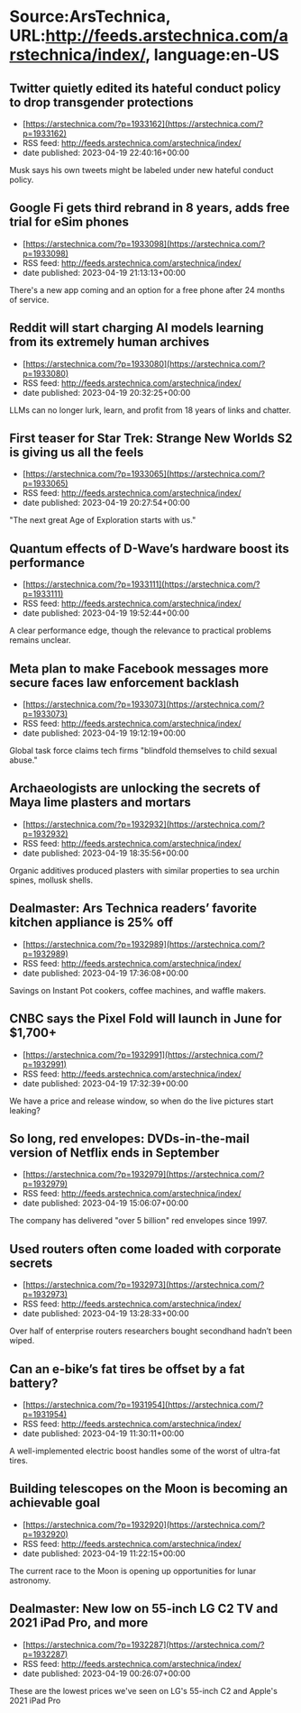 # Source:ArsTechnica, URL:http://feeds.arstechnica.com/arstechnica/index/, language:en-US

## Twitter quietly edited its hateful conduct policy to drop transgender protections
 - [https://arstechnica.com/?p=1933162](https://arstechnica.com/?p=1933162)
 - RSS feed: http://feeds.arstechnica.com/arstechnica/index/
 - date published: 2023-04-19 22:40:16+00:00

Musk says his own tweets might be labeled under new hateful conduct policy.

## Google Fi gets third rebrand in 8 years, adds free trial for eSim phones
 - [https://arstechnica.com/?p=1933098](https://arstechnica.com/?p=1933098)
 - RSS feed: http://feeds.arstechnica.com/arstechnica/index/
 - date published: 2023-04-19 21:13:13+00:00

There's a new app coming and an option for a free phone after 24 months of service.

## Reddit will start charging AI models learning from its extremely human archives
 - [https://arstechnica.com/?p=1933080](https://arstechnica.com/?p=1933080)
 - RSS feed: http://feeds.arstechnica.com/arstechnica/index/
 - date published: 2023-04-19 20:32:25+00:00

LLMs can no longer lurk, learn, and profit from 18 years of links and chatter.

## First teaser for Star Trek: Strange New Worlds S2 is giving us all the feels
 - [https://arstechnica.com/?p=1933065](https://arstechnica.com/?p=1933065)
 - RSS feed: http://feeds.arstechnica.com/arstechnica/index/
 - date published: 2023-04-19 20:27:54+00:00

"The next great Age of Exploration starts with us."

## Quantum effects of D-Wave’s hardware boost its performance
 - [https://arstechnica.com/?p=1933111](https://arstechnica.com/?p=1933111)
 - RSS feed: http://feeds.arstechnica.com/arstechnica/index/
 - date published: 2023-04-19 19:52:44+00:00

A clear performance edge, though the relevance to practical problems remains unclear.

## Meta plan to make Facebook messages more secure faces law enforcement backlash
 - [https://arstechnica.com/?p=1933073](https://arstechnica.com/?p=1933073)
 - RSS feed: http://feeds.arstechnica.com/arstechnica/index/
 - date published: 2023-04-19 19:12:19+00:00

Global task force claims tech firms "blindfold themselves to child sexual abuse."

## Archaeologists are unlocking the secrets of Maya lime plasters and mortars
 - [https://arstechnica.com/?p=1932932](https://arstechnica.com/?p=1932932)
 - RSS feed: http://feeds.arstechnica.com/arstechnica/index/
 - date published: 2023-04-19 18:35:56+00:00

Organic additives produced plasters with similar properties to sea urchin spines, mollusk shells.

## Dealmaster: Ars Technica readers’ favorite kitchen appliance is 25% off
 - [https://arstechnica.com/?p=1932989](https://arstechnica.com/?p=1932989)
 - RSS feed: http://feeds.arstechnica.com/arstechnica/index/
 - date published: 2023-04-19 17:36:08+00:00

Savings on Instant Pot cookers, coffee machines, and waffle makers.

## CNBC says the Pixel Fold will launch in June for $1,700+
 - [https://arstechnica.com/?p=1932991](https://arstechnica.com/?p=1932991)
 - RSS feed: http://feeds.arstechnica.com/arstechnica/index/
 - date published: 2023-04-19 17:32:39+00:00

We have a price and release window, so when do the live pictures start leaking?

## So long, red envelopes: DVDs-in-the-mail version of Netflix ends in September
 - [https://arstechnica.com/?p=1932979](https://arstechnica.com/?p=1932979)
 - RSS feed: http://feeds.arstechnica.com/arstechnica/index/
 - date published: 2023-04-19 15:06:07+00:00

The company has delivered "over 5 billion" red envelopes since 1997.

## Used routers often come loaded with corporate secrets
 - [https://arstechnica.com/?p=1932973](https://arstechnica.com/?p=1932973)
 - RSS feed: http://feeds.arstechnica.com/arstechnica/index/
 - date published: 2023-04-19 13:28:33+00:00

Over half of enterprise routers researchers bought secondhand hadn’t been wiped.

## Can an e-bike’s fat tires be offset by a fat battery?
 - [https://arstechnica.com/?p=1931954](https://arstechnica.com/?p=1931954)
 - RSS feed: http://feeds.arstechnica.com/arstechnica/index/
 - date published: 2023-04-19 11:30:11+00:00

A well-implemented electric boost handles some of the worst of ultra-fat tires.

## Building telescopes on the Moon is becoming an achievable goal
 - [https://arstechnica.com/?p=1932920](https://arstechnica.com/?p=1932920)
 - RSS feed: http://feeds.arstechnica.com/arstechnica/index/
 - date published: 2023-04-19 11:22:15+00:00

The current race to the Moon is opening up opportunities for lunar astronomy.

## Dealmaster: New low on 55-inch LG C2 TV and 2021 iPad Pro, and more
 - [https://arstechnica.com/?p=1932287](https://arstechnica.com/?p=1932287)
 - RSS feed: http://feeds.arstechnica.com/arstechnica/index/
 - date published: 2023-04-19 00:26:07+00:00

These are the lowest prices we've seen on LG's 55-inch C2 and Apple's 2021 iPad Pro

